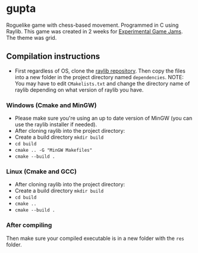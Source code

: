 # gupta
Roguelike game with chess-based movement. Programmed in C using Raylib.
This game was created in 2 weeks for <a href='https://experimentaljams.com'>Experimental Game Jams</a>. The theme was grid.

## Compilation instructions
- First regardless of OS, clone the <a href='https://github.com/raysan5/raylib'>raylib repository</a>. Then copy the files into a new folder in the project directory named `dependencies`. NOTE: You may have to edit `CMakelists.txt` and change the directory name of raylib depending on what version of raylib you have.

### Windows (Cmake and MinGW)
- Please make sure you're using an up to date version of MinGW (you can use the raylib installer if needed).
- After cloning raylib into the project directory:
- Create a build directory `mkdir build`
- `cd build`
- `cmake .. -G "MinGW Makefiles"`
- `cmake --build .`

### Linux (Cmake and GCC)
- After cloning raylib into the project directory:
- Create a build directory `mkdir build`
- `cd build`
- `cmake ..`
- `cmake --build .`

### After compiling
Then make sure your compiled executable is in a new folder with the `res` folder.
